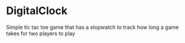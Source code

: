# DigitalClock

Simple tic tac toe game that has a stopwatch to track how long a game takes for two players to play 
